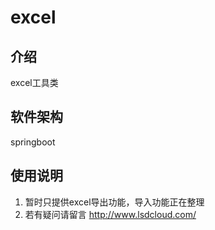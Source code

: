 # excel

## 介绍
excel工具类

## 软件架构
springboot

## 使用说明

1. 暂时只提供excel导出功能，导入功能正在整理
2. 若有疑问请留言 http://www.lsdcloud.com/
